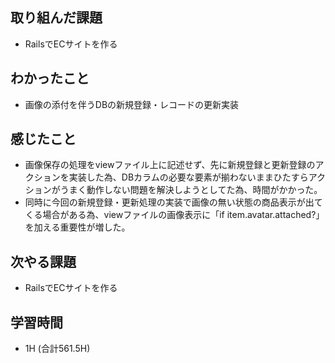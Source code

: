 ## 取り組んだ課題
- RailsでECサイトを作る
  
## わかったこと  
- 画像の添付を伴うDBの新規登録・レコードの更新実装
  
## 感じたこと  
- 画像保存の処理をviewファイル上に記述せず、先に新規登録と更新登録のアクションを実装した為、DBカラムの必要な要素が揃わないままひたすらアクションがうまく動作しない問題を解決しようとしてた為、時間がかかった。
- 同時に今回の新規登録・更新処理の実装で画像の無い状態の商品表示が出てくる場合がある為、viewファイルの画像表示に「if item.avatar.attached?」を加える重要性が増した。
  
## 次やる課題  
- RailsでECサイトを作る
  
## 学習時間  
- 1H (合計561.5H)
